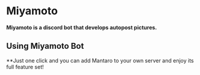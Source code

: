 # Miyamoto
**Miyamoto is a discord bot that develops autopost pictures.**

## Using Miyamoto Bot
**Just one click and you can add Mantaro to your own server and enjoy its full feature set!

